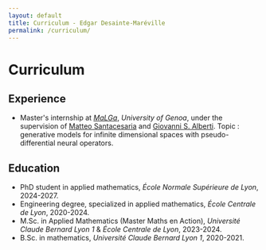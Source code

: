 ```yaml
---
layout: default
title: Curriculum - Edgar Desainte-Maréville
permalink: /curriculum/
---
```


# Curriculum

## Experience
- Master's internship at *[MaLGa](https://malga.unige.it)*, *University of Genoa*, under the supervision of [Matteo Santacesaria](https://sites.google.com/view/santacesaria/home) and [Giovanni S. Alberti](https://giovannisalberti.github.io/). Topic : generative models for infinite dimensional spaces with pseudo-differential neural operators.

## Education

- PhD student in applied mathematics, *École Normale Supérieure de Lyon*, 2024-2027.
- Engineering degree, specialized in applied mathematics, *École Centrale de Lyon*, 2020-2024.
- M.Sc. in Applied Mathematics (Master Maths en Action), *Université Claude Bernard Lyon 1* & *École Centrale de Lyon*, 2023-2024.
- B.Sc. in mathematics, *Université Claude Bernard Lyon 1*, 2020-2021.